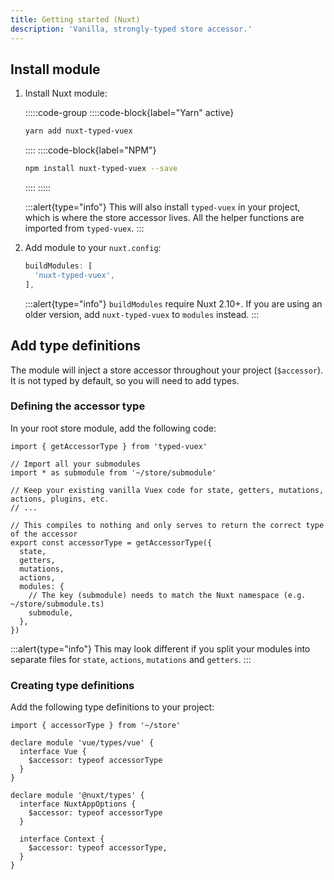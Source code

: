 ```yaml
---
title: Getting started (Nuxt)
description: 'Vanilla, strongly-typed store accessor.'
---
```


## Install module

1. Install Nuxt module:

   :::::code-group
   ::::code-block{label="Yarn" active}

   ```bash
   yarn add nuxt-typed-vuex
   ```

   ::::
   ::::code-block{label="NPM"}

   ```bash
   npm install nuxt-typed-vuex --save
   ```

   ::::
   :::::

   :::alert{type="info"}
   This will also install `typed-vuex` in your project, which is where the store accessor lives. All the helper functions are imported from `typed-vuex`.
   :::

2. Add module to your `nuxt.config`:

   ```ts
   buildModules: [
     'nuxt-typed-vuex',
   ],
   ```

   :::alert{type="info"}
   `buildModules` require Nuxt 2.10+. If you are using an older version, add `nuxt-typed-vuex` to `modules` instead.
   :::

## Add type definitions

The module will inject a store accessor throughout your project (`$accessor`). It is not typed by default, so you will need to add types.

### Defining the accessor type

In your root store module, add the following code:

```ts{}[store/index.ts]
import { getAccessorType } from 'typed-vuex'

// Import all your submodules
import * as submodule from '~/store/submodule'

// Keep your existing vanilla Vuex code for state, getters, mutations, actions, plugins, etc.
// ...

// This compiles to nothing and only serves to return the correct type of the accessor
export const accessorType = getAccessorType({
  state,
  getters,
  mutations,
  actions,
  modules: {
    // The key (submodule) needs to match the Nuxt namespace (e.g. ~/store/submodule.ts)
    submodule,
  },
})
```

:::alert{type="info"}
This may look different if you split your modules into separate files for `state`, `actions`, `mutations` and `getters`.
:::

### Creating type definitions

Add the following type definitions to your project:

```ts{}[index.d.ts]
import { accessorType } from '~/store'

declare module 'vue/types/vue' {
  interface Vue {
    $accessor: typeof accessorType
  }
}

declare module '@nuxt/types' {
  interface NuxtAppOptions {
    $accessor: typeof accessorType
  }
  
  interface Context {
    $accessor: typeof accessorType,
  }
}
```
